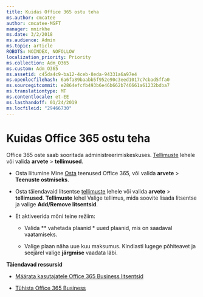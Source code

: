 ```yaml
---
title: Kuidas Office 365 ostu teha
ms.author: cmcatee
author: cmcatee-MSFT
manager: mnirkhe
ms.date: 3/2/2018
ms.audience: Admin
ms.topic: article
ROBOTS: NOINDEX, NOFOLLOW
localization_priority: Priority
ms.collection: Adm_O365
ms.custom: Adm_O365
ms.assetid: c45da4c9-ba12-4ceb-8eda-94331a6a97e4
ms.openlocfilehash: 6a6fa89baabb5f952e90c3eed1017c7cbad5ffa0
ms.sourcegitcommit: e2864efcfb493b6e46b662b746661a61232bdba7
ms.translationtype: MT
ms.contentlocale: et-EE
ms.lasthandoff: 01/24/2019
ms.locfileid: "29466730"
---
```

# <a name="how-to-make-an-office-365-purchase"></a>Kuidas Office 365 ostu teha

Office 365 oste saab sooritada administreerimiskeskuses. [Tellimuste](https://go.microsoft.com/fwlink/p/?linkid=842054) lehele või valida **arvete** \> **tellimused**.
  
- Osta liitumine Mine [Osta](https://go.microsoft.com/fwlink/p/?linkid=868433) teenused Office 365, või valida **arvete** \> **Teenuste ostmiseks**.
    
- Osta täiendavaid litsentse [tellimuste](https://go.microsoft.com/fwlink/p/?linkid=842054) lehele või valida **arvete** \> **tellimused**. **Tellimuste** lehel Valige tellimus, mida soovite lisada litsentse ja valige **Add/Remove litsentsid**.
    
- Et aktiveerida mõni teine režiim:
    
  - Valida ** vahetada plaanid * uued plaanid, mis on saadaval vaatamiseks. 
    
  - Valige plaan näha uue kuu maksumus. Kindlasti lugege põhiteavet ja seejärel valige **järgmise** vaadata läbi. 
    
 **Täiendavad ressursid**
  
- [Määrata kasutajatele Office 365 Business litsentsid](https://support.office.com/article/997596b5-4173-4627-b915-36abac6786dc)
    
- [Tühista Office 365 Business](https://support.office.com/article/b1bc0bef-4608-4601-813a-cdd9f746709a)
    

